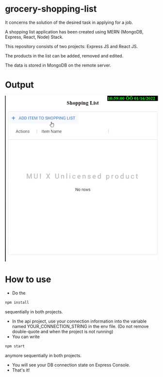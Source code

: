 # grocery-shopping-list
It concerns the solution of the desired task in applying for a job.

A shopping list application has been created using MERN (MongoDB, Express, React, Node) Stack.

This repository consists of two projects: Express JS and React JS.

The products in the list can be added, removed and edited.

The data is stored in MongoDB on the remote server.

# Output

![review](ui.gif)

# How to use
- Do the 
```sh
npm install 
```
sequentially in both projects.
- In the api project, use your connection information into the variable named YOUR_CONNECTION_STRING in the env file. (Do not remove double-quote and when the project is not running)
- You can write 
```sh
npm start 
```
anymore sequentially in both projects.
- You will see your DB connection state on Express Console.
- That's it!

